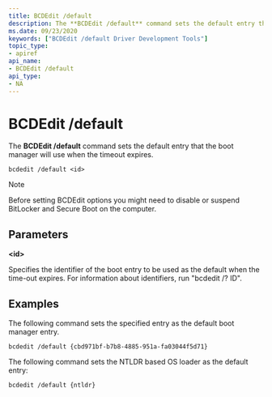 ```yaml
---
title: BCDEdit /default
description: The **BCDEdit /default** command sets the default entry that the boot manager will use when the timeout expires.
ms.date: 09/23/2020
keywords: ["BCDEdit /default Driver Development Tools"]
topic_type:
- apiref
api_name:
- BCDEdit /default
api_type:
- NA
---
```


# BCDEdit /default


The **BCDEdit /default** command sets the default entry that the boot manager will use when the timeout expires.

``` syntax
bcdedit /default <id>
```

> [!NOTE]
> Before setting BCDEdit options you might need to disable or suspend BitLocker and Secure Boot on the computer.

## Parameters

**\<id\>**

Specifies the identifier of the boot entry to be used as the default when the time-out expires. For information about identifiers, run "bcdedit /? ID".

## Examples

The following command sets the specified entry as the default boot manager entry.

`bcdedit /default {cbd971bf-b7b8-4885-951a-fa03044f5d71}`

The following command sets the NTLDR based OS loader as the default
entry:

`bcdedit /default {ntldr}`
